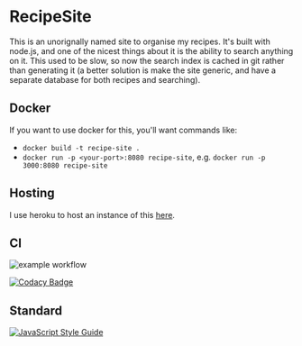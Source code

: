 # RecipeSite

This is an unorignally named site to organise my recipes. It's built with node.js, and one of the nicest things about it is the ability to search anything on it. This used to be slow, so now the search index is cached in git rather than generating it (a better solution is make the site generic, and have a separate database for both recipes and searching).

## Docker

If you want to use docker for this, you'll want commands like:

- `docker build -t recipe-site .`
- `docker run -p <your-port>:8080 recipe-site`, e.g. `docker run -p 3000:8080 recipe-site`

## Hosting

I use heroku to host an instance of this [here](https://salty-harbor-48823.herokuapp.com).

## CI

![example workflow](https://github.com/davidcorne/RecipeSite//actions/workflows/docker-image.yml/badge.svg)

[![Codacy Badge](https://api.codacy.com/project/badge/Grade/8e51634dc26e4788af427a28f1c5d369)](https://www.codacy.com/app/davidcorne/RecipeSite?utm_source=github.com&amp;utm_medium=referral&amp;utm_content=davidcorne/RecipeSite&amp;utm_campaign=Badge_Grade)

## Standard

[![JavaScript Style Guide](https://cdn.rawgit.com/standard/standard/master/badge.svg)](https://github.com/standard/standard)
